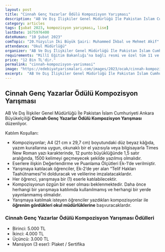 ```yaml
---
layout: post
title: "Cinnah Genç Yazarlar Ödülü Kompozisyon Yarışması"
description: "AB Ve Dış İlişkiler Genel Müdürlüğü İle Pakistan İslam Cumhuriyeti Ankara Büyükelçiliği 'Cinnah Genç Yazarlar Ödülü Kompozisyon Yarışması' düzenliyor."
category: articles
tags: [şubat 2023, kompozisyon yarışması, lise]
lastDate: 1675976400
dateHuman: "10 Şubat 2023"
comTopic: "20.Yüzyılın İki Büyük Şairi: Muhammed İkbal ve Mehmet Akif"
attendance: "Okul Müdürlüğü"
organizer: "AB Ve Dış İlişkiler Genel Müdürlüğü İle Pakistan İslam Cumhuriyeti Ankara Büyükelçiliği"
requirements: "Millî Eğitim Bakanlığı’na bağlı resmi ve özel tüm 11 ve 12. Sınıf öğrencileri gönüllülük esasına bağlı olarak katılabilir."
price: "12 Bin TL'dir."
permalink: "cinnah-kompozisyon-yarismasi"
image: "https://edebiyatyarismalari.com/images/2023/ocak/cinnah-kompozisyon-yarismasi.jpg"
excerpt:  "AB Ve Dış İlişkiler Genel Müdürlüğü İle Pakistan İslam Cumhuriyeti Ankara Büyükelçiliği <strong> Cinnah Genç Yazarlar Ödülü Kompozisyon Yarışması </strong> düzenliyor."
---
```


## Cinnah Genç Yazarlar Ödülü Kompozisyon Yarışması
AB Ve Dış İlişkiler Genel Müdürlüğü İle Pakistan İslam Cumhuriyeti Ankara Büyükelçiliği **Cinnah Genç Yazarlar Ödülü Kompozisyon Yarışması** düzenliyor.  

Katılım Koşulları:
- Kompozisyonlar; A4 (21 cm x 29,7 cm) boyutundaki düz beyaz kâğıda, yazım kurallarına uygun, okunaklı bir el yazısıyla veya bilgisayarla Times New Roman yazı karakterinde, 12 punto büyüklüğünde 1,5 satır aralığında, 1500 kelimeyi geçmeyecek şekilde yazılmış olmalıdır.
- Eserlere ilişkin Değerlendirme ve Puanlama Ölçütleri Ek-1’de verilmiştir.
- Yarışmaya katılacak öğrenciler, Ek-2’de yer alan “Telif Hakları Taahütnamesi”ni dolduracak ve velilerine imzalatacaklardır.
- Her öğrenci, yarışmaya bir (1) eserle katılabilecektir.
- Kompozisyonun özgün bir eser olması beklenmektedir. Daha önce herhangi bir yarışmaya katılımda kullanılmamış ve herhangi bir yerde yayınlanmamış olmalıdır. 
- Yarışmaya katılmak isteyen öğrenciler yazdıkları kompozisyonlar ile **öğrenim gördükleri okul müdürlüklerine** başvuracaklardır. 


### Cinnah Genç Yazarlar Ödülü Kompozisyon Yarışması Ödülleri
- Birinci: 5.000 TL
- İkinci: 4.000 TL
- Üçüncü: 3.000 TL
- Mansiyon (3 eser): Plaket / Sertifika 